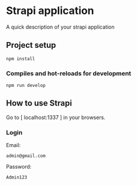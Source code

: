 # Strapi application

A quick description of your strapi application

## Project setup
```
npm install
```
### Compiles and hot-reloads for development
```
npm run develop
```

## How to use Strapi
Go to [ localhost:1337 ] in your browsers.
### Login
Email: 
``` 
admin@gmail.com 
```
Password: 
```
Admin123
```

